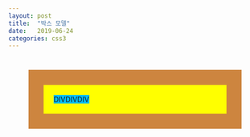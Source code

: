 ```yaml
---
layout: post
title:  "박스 모델"
date:   2019-06-24
categories: css3
---
```


<style>
	.stylish Span { background : deepskyblue; }
	.stylish div.box {
		background : yellow;
		border-style : solid;
	 	border-color : peru; 
		margin : 40px;
		border-width : 30px; 
		padding : 20px;
	}
</style>

<div class="stylish">
  <div class="box">
    <span>DIVDIVDIV</span>
  </div>
</div>
